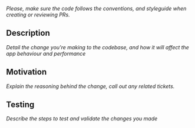 _Please, make sure the code follows the conventions, and styleguide when creating or reviewing PRs._

## Description

_Detail the change you're making to the codebase, and how it will affect the app behaviour and performance_

## Motivation 

_Explain the reasoning behind the change, call out any related tickets._

## Testing

_Describe the steps to test and validate the changes you made_